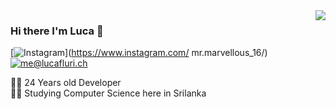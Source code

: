 

<!--
**Raj162002/Raj162002** is a ✨ _special_ ✨ repository because its `README.md` (this file) appears on your GitHub profile.

Here are some ideas to get you started:

- 🔭 I’m currently working on ...
- 🌱 I’m currently learning ...
- 👯 I’m looking to collaborate on ...
- 🤔 I’m looking for help with ...
- 💬 Ask me about ...
- 📫 How to reach me: ...
- 😄 Pronouns: ...
- ⚡ Fun fact: ...
-->

<img align='right' src="https://github-readme-stats.vercel.app/api?username=Raj162002&show_icons=true">

### Hi there I'm Luca :lemon:

[![Instagram](https://img.shields.io/static/v1?label=Instagram&message=%20&color=orange&logo=Instagram&style=flat-square&logoColor=white)](https://www.instagram.com/
mr.marvellous_16/)
[![me@lucafluri.ch](https://img.shields.io/static/v1?label=ramkumarrajeevan16@gmail.com&message=%20&color=red&logo=gmail&style=flat-square&logoColor=white)](mailto:ramkumarrajeevan16@gmail.com)
  
  
👨‍💻 24 Years old Developer  
👨‍🎓 Studying Computer Science here in Srilanka
